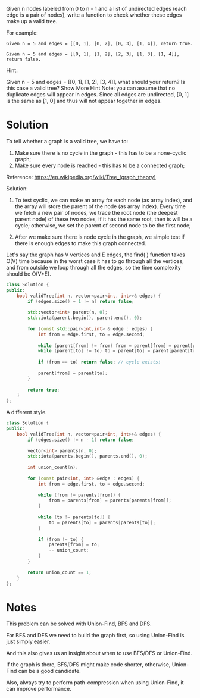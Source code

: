 Given n nodes labeled from 0 to n - 1 and a list of undirected edges (each edge is a pair of nodes), write a function to check whether these edges make up a valid tree.

For example:

```
Given n = 5 and edges = [[0, 1], [0, 2], [0, 3], [1, 4]], return true.

Given n = 5 and edges = [[0, 1], [1, 2], [2, 3], [1, 3], [1, 4]], return false.
```

Hint:

Given n = 5 and edges = [[0, 1], [1, 2], [3, 4]], what should your return? Is this case a valid tree? Show More Hint 
Note: you can assume that no duplicate edges will appear in edges. Since all edges are undirected, [0, 1] is the same as [1, 0] and thus will not appear together in edges.


# Solution

To tell whether a graph is a valid tree, we have to:

1. Make sure there is no cycle in the graph - this has to be a none-cyclic graph;
2. Make sure every node is reached - this has to be a connected graph;

Reference: https://en.wikipedia.org/wiki/Tree_(graph_theory)

Solution:

1. To test cyclic, we can make an array for each node (as array index), and the array will store the parent of the node (as array index). Every time we fetch a new pair of nodes, we trace the root node (the deepest parent node) of these two nodes, if it has the same root, then is will be a cycle; otherwise, we set the parent of second node to be the first node;

2. After we make sure there is node cycle in the graph, we simple test if there is enough edges to make this graph connected.

Let's say the graph has V vertices and E edges, the find( ) function takes O(V) time because in the worst case it has to go through all the vertices, and from outside we loop through all the edges, so the time complexity should be O(V*E).

```cpp
class Solution {
public:
    bool validTree(int n, vector<pair<int, int>>& edges) {
        if (edges.size() + 1 != n) return false;
        
        std::vector<int> parent(n, 0);
        std::iota(parent.begin(), parent.end(), 0);
        
        for (const std::pair<int,int> & edge : edges) {
            int from = edge.first, to = edge.second;
            
            while (parent[from] != from) from = parent[from] = parent[parent[from]]; // path compression
            while (parent[to] != to) to = parent[to] = parent[parent[to]]; // path compression
            
            if (from == to) return false; // cycle exists!
            
            parent[from] = parent[to];
        }
        
        return true;
    }
};
```

A different style.

```cpp
class Solution {
public:
    bool validTree(int n, vector<pair<int, int>>& edges) {
        if (edges.size() != n - 1) return false;
        
        vector<int> parents(n, 0);
        std::iota(parents.begin(), parents.end(), 0); 
        
        int union_count(n);
        
        for (const pair<int, int> &edge : edges) {
            int from = edge.first, to = edge.second;
            
            while (from != parents[from]) {
                from = parents[from] = parents[parents[from]];
            }
            
            while (to != parents[to]) {
                to = parents[to] = parents[parents[to]];
            }
            
            if (from != to) {
                parents[from] = to;
                -- union_count;
            }
        }
        
        return union_count == 1;
    }
};
```

# Notes

This problem can be solved with Union-Find, BFS and DFS.

For BFS and DFS we need to build the graph first, so using Union-Find is just simply easier.

And this also gives us an insight about when to use BFS/DFS or Union-Find.

If the graph is there, BFS/DFS might make code shorter, otherwise, Union-Find can be a good candidate.

Also, always try to perform path-compression when using Union-Find, it can improve performance.
